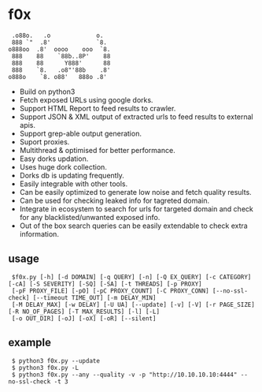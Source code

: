 # f0x

     .o88o.   .o             o.   
     888 `"  .8'             `8.  
    o888oo  .8'  oooo    ooo  `8. 
     888    88    `88b..8P'    88 
     888    88      Y888'      88 
     888    `8.   .o8"'88b    .8' 
    o888o    `8. o88'   888o .8'  
    

* Build on python3
* Fetch exposed URLs using google dorks.
* Support HTML Report to feed results to crawler.
* Support JSON & XML output of extracted urls to feed results to external apis.
* Support grep-able output generation.
* Suport proxies.
* Multithread & optimised for better performance.
* Easy dorks updation.
* Uses huge dork collection.
* Dorks db is updating frequently.
* Easily integrable with other tools.
* Can be easily optimized to generate low noise and fetch quality results.
* Can be used for checking leaked info for tagreted domain.
* Integrate in ecosystem to search for urls for targeted domain and check for any blacklisted/unwanted exposed info.
* Out of the box search queries can be easily extendable to check extra information.

## usage
     $f0x.py [-h] [-d DOMAIN] [-q QUERY] [-n] [-Q EX_QUERY] [-c CATEGORY] [-cA] [-S SEVERITY] [-SQ] [-SA] [-t THREADS] [-p PROXY]
     [-pF PROXY_FILE] [-pO] [-pC PROXY_COUNT] [-C PROXY_CONN] [--no-ssl-check] [--timeout TIME_OUT] [-m DELAY_MIN]
     [-M DELAY_MAX] [-w DELAY] [-U UA] [--update] [-v] [-V] [-r PAGE_SIZE] [-R NO_OF_PAGES] [-T MAX_RESULTS] [-l] [-L]
     [-o OUT_DIR] [-oJ] [-oX] [-oR] [--silent]


## example

     $ python3 f0x.py --update
     $ python3 f0x.py -L
     $ python3 f0x.py --any --quality -v -p "http://10.10.10.10:4444" --no-ssl-check -t 3


